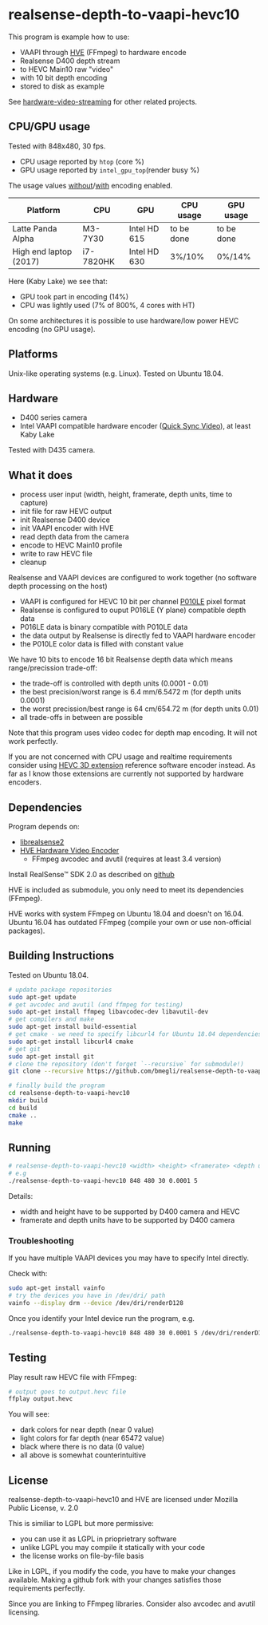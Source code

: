 # realsense-depth-to-vaapi-hevc10

This program is example how to use:
 - VAAPI through [HVE](https://github.com/bmegli/hardware-video-encoder) (FFmpeg) to hardware encode
 - Realsense D400 depth stream
 - to HEVC Main10 raw "video"
 - with 10 bit depth encoding
 - stored to disk as example
 
See [hardware-video-streaming](https://github.com/bmegli/hardware-video-streaming) for other related projects.

## CPU/GPU usage

Tested with 848x480, 30 fps.

- CPU usage reported by `htop` (core %)
- GPU usage reported by `intel_gpu_top`(render busy %)

The usage values [without](https://github.com/bmegli/realsense-depth-to-vaapi-hevc10/tree/benchmark-no-encoding)/[with](https://github.com/bmegli/realsense-depth-to-vaapi-hevc10/commit/c665d2d855211a8c28692c98e11fb6c413b7d898) encoding enabled.

| Platform               | CPU       | GPU          |  CPU usage    | GPU usage  |
|------------------------|-----------|--------------|---------------|------------|
| Latte Panda Alpha      | M3-7Y30   |Intel HD 615  |   to be done  | to be done |
| High end laptop (2017) | i7-7820HK |Intel HD 630  |    3%/10%     |   0%/14%   |

Here (Kaby Lake) we see that:
- GPU took part in encoding (14%)
- CPU was lightly used (7% of 800%, 4 cores with HT)

On some architectures it is possible to use hardware/low power HEVC encoding (no GPU usage).

## Platforms 

Unix-like operating systems (e.g. Linux).
Tested on Ubuntu 18.04.

## Hardware

- D400 series camera
- Intel VAAPI compatible hardware encoder ([Quick Sync Video](https://ark.intel.com/Search/FeatureFilter?productType=processors&QuickSyncVideo=true)), at least Kaby Lake

Tested with D435 camera.

## What it does

- process user input (width, height, framerate, depth units, time to capture)
- init file for raw HEVC output
- init Realsense D400 device
- init VAAPI encoder with HVE
- read depth data from the camera
- encode to HEVC Main10 profile
- write to raw HEVC file
- cleanup

Realsense and VAAPI devices are configured to work together (no software depth processing on the host)
- VAAPI is configured for HEVC 10 bit per channel [P010LE](https://github.com/bmegli/hardware-video-encoder/issues/18#issuecomment-569501602) pixel format
- Realsense is configured to ouput P016LE (Y plane) compatible depth data
- P016LE data is binary compatible with P010LE data
- the data output by Realsense is directly fed to VAAPI hardware encoder
- the P010LE color data is filled with constant value

We have 10 bits to encode 16 bit Realsense depth data which means range/precission trade-off:
- the trade-off is controlled with depth units (0.0001 - 0.01)
- the best precision/worst range is 6.4 mm/6.5472 m (for depth units 0.0001)
- the worst precission/best range is 64 cm/654.72 m (for depth units 0.01)
- all trade-offs in between are possible

Note that this program uses video codec for depth map encoding. It will not work perfectly.

If you are not concerned with CPU usage and realtime requirements consider using [HEVC 3D extension](https://hevc.hhi.fraunhofer.de/3dhevc) reference software encoder instead. As far as I know those extensions are currently not supported by hardware encoders.

## Dependencies

Program depends on:
- [librealsense2](https://github.com/IntelRealSense/librealsense) 
- [HVE Hardware Video Encoder](https://github.com/bmegli/hardware-video-encoder)
   - FFmpeg avcodec and avutil (requires at least 3.4 version)

Install RealSense™ SDK 2.0 as described on [github](https://github.com/IntelRealSense/librealsense) 

HVE is included as submodule, you only need to meet its dependencies (FFmpeg).

HVE works with system FFmpeg on Ubuntu 18.04 and doesn't on 16.04.
Ubuntu 16.04 has outdated FFmpeg (compile your own or use non-official packages).

## Building Instructions

Tested on Ubuntu 18.04.

``` bash
# update package repositories
sudo apt-get update 
# get avcodec and avutil (and ffmpeg for testing)
sudo apt-get install ffmpeg libavcodec-dev libavutil-dev
# get compilers and make
sudo apt-get install build-essential
# get cmake - we need to specify libcurl4 for Ubuntu 18.04 dependencies problem
sudo apt-get install libcurl4 cmake
# get git
sudo apt-get install git
# clone the repository (don't forget `--recursive` for submodule!)
git clone --recursive https://github.com/bmegli/realsense-depth-to-vaapi-hevc10.git

# finally build the program
cd realsense-depth-to-vaapi-hevc10
mkdir build
cd build
cmake ..
make
```

## Running 

``` bash
# realsense-depth-to-vaapi-hevc10 <width> <height> <framerate> <depth units> <seconds> [device]
# e.g
./realsense-depth-to-vaapi-hevc10 848 480 30 0.0001 5
```

Details:
- width and height have to be supported by D400 camera and HEVC
- framerate and depth units have to be supported by D400 camera

### Troubleshooting

If you have multiple VAAPI devices you may have to specify Intel directly.

Check with:
```bash
sudo apt-get install vainfo
# try the devices you have in /dev/dri/ path
vainfo --display drm --device /dev/dri/renderD128
```

Once you identify your Intel device run the program, e.g.

```bash
./realsense-depth-to-vaapi-hevc10 848 480 30 0.0001 5 /dev/dri/renderD128
```

## Testing

Play result raw HEVC file with FFmpeg:

``` bash
# output goes to output.hevc file
ffplay output.hevc
```

You will see:
- dark colors for near depth (near 0 value)
- light colors for far depth (near 65472 value)
- black where there is no data (0 value)
- all above is somewhat counterintuitive

## License

realsense-depth-to-vaapi-hevc10 and HVE are licensed under Mozilla Public License, v. 2.0

This is similiar to LGPL but more permissive:
- you can use it as LGPL in prioprietrary software
- unlike LGPL you may compile it statically with your code
- the license works on file-by-file basis

Like in LGPL, if you modify the code, you have to make your changes available.
Making a github fork with your changes satisfies those requirements perfectly.

Since you are linking to FFmpeg libraries. Consider also avcodec and avutil licensing.
